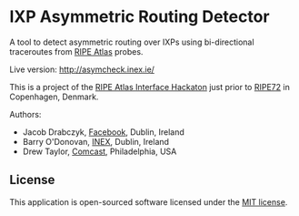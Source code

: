 # IXP Asymmetric Routing Detector

A tool to detect asymmetric routing over IXPs using bi-directional traceroutes from
[RIPE Atlas](https://atlas.ripe.net/) probes.

Live version: http://asymcheck.inex.ie/

This is a project of the [RIPE Atlas Interface Hackaton](https://atlas.ripe.net/hackathon/Interface/) just prior
to [RIPE72](https://ripe72.ripe.net/) in Copenhagen, Denmark.

Authors:

* Jacob Drabczyk, [Facebook](https://www.facebook.com/), Dublin, Ireland
* Barry O'Donovan, [INEX](https://www.inex.ie/), Dublin, Ireland
* Drew Taylor, [Comcast](http://corporate.comcast.com/), Philadelphia, USA



## License

This application is open-sourced software licensed under the [MIT license](http://opensource.org/licenses/MIT).
